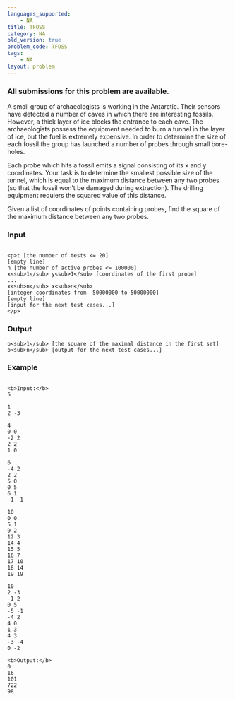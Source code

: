 ```yaml
---
languages_supported:
    - NA
title: TFOSS
category: NA
old_version: true
problem_code: TFOSS
tags:
    - NA
layout: problem
---
```

###  All submissions for this problem are available. 

A small group of archaeologists is working in the Antarctic. Their sensors have detected a number of caves in which there are interesting fossils. However, a thick layer of ice blocks the entrance to each cave. The archaeologists possess the equipment needed to burn a tunnel in the layer of ice, but the fuel is extremely expensive. In order to determine the size of each fossil the group has launched a number of probes through small bore-holes.

Each probe which hits a fossil emits a signal consisting of its x and y coordinates. Your task is to determine the smallest possible size of the tunnel, which is equal to the maximum distance between any two probes (so that the fossil won’t be damaged during extraction). The drilling equipment requiers the squared value of this distance.

Given a list of coordinates of points containing probes, find the square of the maximum distance between any two probes.

### Input

```

<p>t [the number of tests <= 20]
[empty line]
n [the number of active probes <= 100000]
x<sub>1</sub> y<sub>1</sub> [coordinates of the first probe]
...
x<sub>n</sub> x<sub>n</sub>
[integer coordinates from -50000000 to 50000000]
[empty line]
[input for the next test cases...]
</p>
```
### Output

```
o<sub>1</sub> [the square of the maximal distance in the first set]
o<sub>n</sub> [output for the next test cases...]

```
### Example

```

<b>Input:</b>
5

1
2 -3

4
0 0
-2 2
2 2
1 0

6
-4 2
2 2
5 0
0 5
6 1
-1 -1

10
0 0
5 1
9 2
12 3
14 4
15 5
16 7
17 10
18 14
19 19

10
2 -3
-1 2
0 5
-5 -1
-4 2
4 0
1 3
4 3
-3 -4
0 -2

<b>Output:</b>
0
16
101
722
98

```